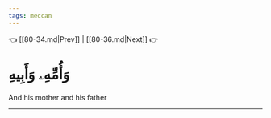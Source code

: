 ```yaml
---
tags: meccan
---
```


👈 [[80-34.md|Prev]] | [[80-36.md|Next]] 👉

# وَأُمِّهِۦ وَأَبِيهِ

And his mother and his father

---

